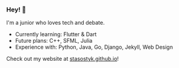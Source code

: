 ### Hey! 👾

I'm a junior who loves tech and debate. 

* Currently learning: Flutter & Dart
* Future plans: C++, SFML, Julia
* Experience with: Python, Java, Go, Django, Jekyll, Web Design

Check out my website at [stasostyk.github.io](url)!
